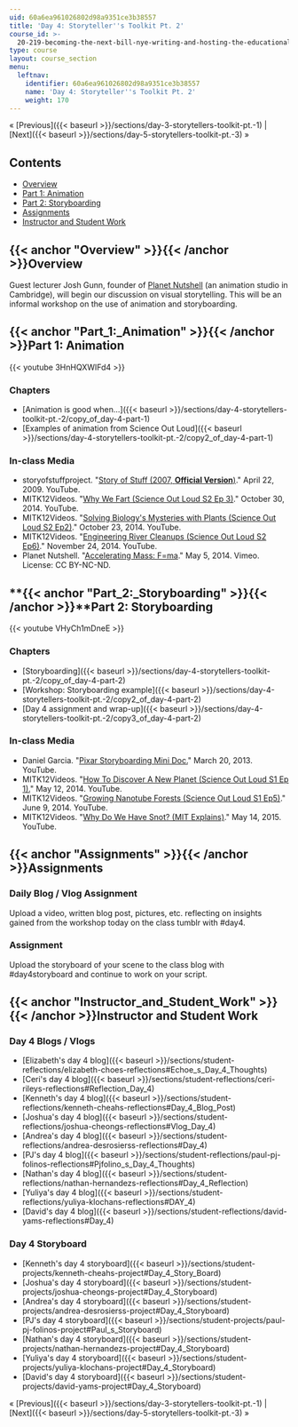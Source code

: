 ```yaml
---
uid: 60a6ea961026802d98a9351ce3b38557
title: 'Day 4: Storyteller''s Toolkit Pt. 2'
course_id: >-
  20-219-becoming-the-next-bill-nye-writing-and-hosting-the-educational-show-january-iap-2015
type: course
layout: course_section
menu:
  leftnav:
    identifier: 60a6ea961026802d98a9351ce3b38557
    name: 'Day 4: Storyteller''s Toolkit Pt. 2'
    weight: 170
---
```


« [Previous]({{< baseurl >}}/sections/day-3-storytellers-toolkit-pt.-1) | [Next]({{< baseurl >}}/sections/day-5-storytellers-toolkit-pt.-3) »

Contents
--------

*   [Overview](#Overview)
*   [Part 1: Animation](#Part_1:_Animation)
*   [Part 2: Storyboarding](#Part_2:_Storyboarding)
*   [Assignments](#Assignments)
*   [Instructor and Student Work](#Instructor_and_Student_Work)

{{< anchor "Overview" >}}{{< /anchor >}}Overview
------------------------------------------------

Guest lecturer Josh Gunn, founder of [Planet Nutshell](http://planetnutshell.com/) (an animation studio in Cambridge), will begin our discussion on visual storytelling. This will be an informal workshop on the use of animation and storyboarding.

{{< anchor "Part_1:_Animation" >}}{{< /anchor >}}Part 1: Animation
------------------------------------------------------------------

{{< youtube 3HnHQXWIFd4 >}}

### Chapters

*   [Animation is good when...]({{< baseurl >}}/sections/day-4-storytellers-toolkit-pt.-2/copy_of_day-4-part-1)
*   [Examples of animation from Science Out Loud]({{< baseurl >}}/sections/day-4-storytellers-toolkit-pt.-2/copy2_of_day-4-part-1)

### In-class Media

*   storyofstuffproject. "[Story of Stuff (2007, **Official Version**)](https://youtu.be/9GorqroigqM)." April 22, 2009. YouTube.
*   MITK12Videos. "[Why We Fart (Science Out Loud S2 Ep 3)](https://youtu.be/R1kxajH629A)." October 30, 2014. YouTube.
*   MITK12Videos. "[Solving Biology's Mysteries with Plants (Science Out Loud S2 Ep2)](https://youtu.be/K9mhXBOhuHU)." October 23, 2014. YouTube.
*   MITK12Videos. "[Engineering River Cleanups (Science Out Loud S2 Ep6)](https://youtu.be/oiHNdcdU1pM)." November 24, 2014. YouTube.
*   Planet Nutshell. "[Accelerating Mass: F=ma](https://vimeo.com/94019868)." May 5, 2014. Vimeo. License: CC BY-NC-ND.

**{{< anchor "Part_2:_Storyboarding" >}}{{< /anchor >}}**Part 2: Storyboarding
------------------------------------------------------------------------------

{{< youtube VHyCh1mDneE >}}

### Chapters

*   [Storyboarding]({{< baseurl >}}/sections/day-4-storytellers-toolkit-pt.-2/copy_of_day-4-part-2)
*   [Workshop: Storyboarding example]({{< baseurl >}}/sections/day-4-storytellers-toolkit-pt.-2/copy2_of_day-4-part-2)
*   [Day 4 assignment and wrap-up]({{< baseurl >}}/sections/day-4-storytellers-toolkit-pt.-2/copy3_of_day-4-part-2)

### In-class Media

*   Daniel Garcia. "[Pixar Storyboarding Mini Doc.](https://youtu.be/7LKPVAIcDXY)" March 20, 2013. YouTube.
*   MITK12Videos. "[How To Discover A New Planet (Science Out Loud S1 Ep 1).](https://youtu.be/4RarO2wS14Q)" May 12, 2014. YouTube.
*   MITK12Videos. "[Growing Nanotube Forests (Science Out Loud S1 Ep5)](https://youtu.be/lVnHIjwIByw)." June 9, 2014. YouTube.
*   MITK12Videos. "[Why Do We Have Snot? (MIT Explains)](https://youtu.be/zDo-UG3i75o)." May 14, 2015. YouTube.

{{< anchor "Assignments" >}}{{< /anchor >}}Assignments
------------------------------------------------------

### Daily Blog / Vlog Assignment

Upload a video, written blog post, pictures, etc. reflecting on insights gained from the workshop today on the class tumblr with #day4.

### Assignment

Upload the storyboard of your scene to the class blog with #day4storyboard and continue to work on your script.

{{< anchor "Instructor_and_Student_Work" >}}{{< /anchor >}}Instructor and Student Work
--------------------------------------------------------------------------------------

### Day 4 Blogs / Vlogs

*   [Elizabeth's day 4 blog]({{< baseurl >}}/sections/student-reflections/elizabeth-choes-reflections#Echoe_s_Day_4_Thoughts)
*   [Ceri's day 4 blog]({{< baseurl >}}/sections/student-reflections/ceri-rileys-reflections#Reflection_Day_4)
*   [Kenneth's day 4 blog]({{< baseurl >}}/sections/student-reflections/kenneth-cheahs-reflections#Day_4_Blog_Post)
*   [Joshua's day 4 blog]({{< baseurl >}}/sections/student-reflections/joshua-cheongs-reflections#Vlog_Day_4)
*   [Andrea's day 4 blog]({{< baseurl >}}/sections/student-reflections/andrea-desrosierss-reflections#Day_4)
*   [PJ's day 4 blog]({{< baseurl >}}/sections/student-reflections/paul-pj-folinos-reflections#Pjfolino_s_Day_4_Thoughts)
*   [Nathan's day 4 blog]({{< baseurl >}}/sections/student-reflections/nathan-hernandezs-reflections#Day_4_Reflection)
*   [Yuliya's day 4 blog]({{< baseurl >}}/sections/student-reflections/yuliya-klochans-reflections#DAY_4)
*   [David's day 4 blog]({{< baseurl >}}/sections/student-reflections/david-yams-reflections#Day_4)

### Day 4 Storyboard

*   [Kenneth's day 4 storyboard]({{< baseurl >}}/sections/student-projects/kenneth-cheahs-project#Day_4_Story_Board)
*   [Joshua's day 4 storyboard]({{< baseurl >}}/sections/student-projects/joshua-cheongs-project#Day_4_Storyboard)
*   [Andrea's day 4 storyboard]({{< baseurl >}}/sections/student-projects/andrea-desrosierss-project#Day_4_Storyboard)
*   [PJ's day 4 storyboard]({{< baseurl >}}/sections/student-projects/paul-pj-folinos-project#Paul_s_Storyboard)
*   [Nathan's day 4 storyboard]({{< baseurl >}}/sections/student-projects/nathan-hernandezs-project#Day_4_Storyboard)
*   [Yuliya's day 4 storyboard]({{< baseurl >}}/sections/student-projects/yuliya-klochans-project#Day_4_Storyboard)
*   [David's day 4 storyboard]({{< baseurl >}}/sections/student-projects/david-yams-project#Day_4_Storyboard)

« [Previous]({{< baseurl >}}/sections/day-3-storytellers-toolkit-pt.-1) | [Next]({{< baseurl >}}/sections/day-5-storytellers-toolkit-pt.-3) »